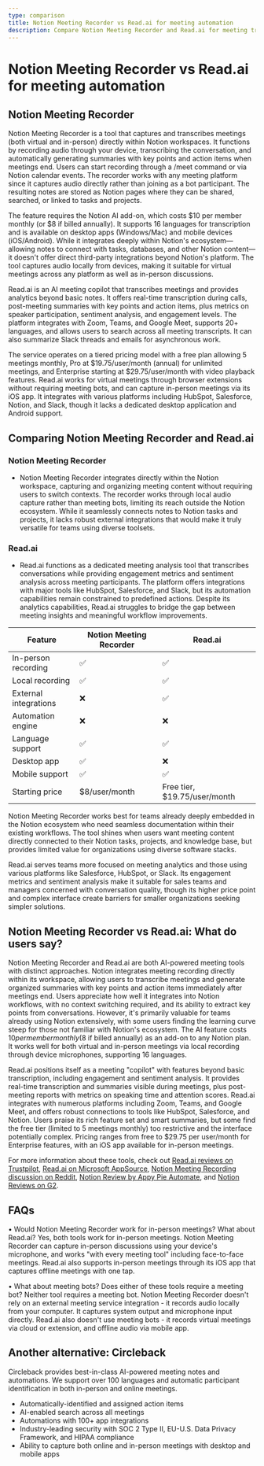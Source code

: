 ```yaml
---
type: comparison
title: Notion Meeting Recorder vs Read.ai for meeting automation
description: Compare Notion Meeting Recorder and Read.ai for meeting transcription, summarization, and workflow integration. Learn about key features, pricing, and user experiences for both AI meeting tools.
---
```


# Notion Meeting Recorder vs Read.ai for meeting automation

## Notion Meeting Recorder

Notion Meeting Recorder is a tool that captures and transcribes meetings (both virtual and in-person) directly within Notion workspaces. It functions by recording audio through your device, transcribing the conversation, and automatically generating summaries with key points and action items when meetings end. Users can start recording through a /meet command or via Notion calendar events. The recorder works with any meeting platform since it captures audio directly rather than joining as a bot participant. The resulting notes are stored as Notion pages where they can be shared, searched, or linked to tasks and projects.

The feature requires the Notion AI add-on, which costs $10 per member monthly (or $8 if billed annually). It supports 16 languages for transcription and is available on desktop apps (Windows/Mac) and mobile devices (iOS/Android). While it integrates deeply within Notion's ecosystem—allowing notes to connect with tasks, databases, and other Notion content—it doesn't offer direct third-party integrations beyond Notion's platform. The tool captures audio locally from devices, making it suitable for virtual meetings across any platform as well as in-person discussions.

Read.ai is an AI meeting copilot that transcribes meetings and provides analytics beyond basic notes. It offers real-time transcription during calls, post-meeting summaries with key points and action items, plus metrics on speaker participation, sentiment analysis, and engagement levels. The platform integrates with Zoom, Teams, and Google Meet, supports 20+ languages, and allows users to search across all meeting transcripts. It can also summarize Slack threads and emails for asynchronous work.

The service operates on a tiered pricing model with a free plan allowing 5 meetings monthly, Pro at $19.75/user/month (annual) for unlimited meetings, and Enterprise starting at $29.75/user/month with video playback features. Read.ai works for virtual meetings through browser extensions without requiring meeting bots, and can capture in-person meetings via its iOS app. It integrates with various platforms including HubSpot, Salesforce, Notion, and Slack, though it lacks a dedicated desktop application and Android support.

## Comparing Notion Meeting Recorder and Read.ai

### Notion Meeting Recorder

* Notion Meeting Recorder integrates directly within the Notion workspace, capturing and organizing meeting content without requiring users to switch contexts. The recorder works through local audio capture rather than meeting bots, limiting its reach outside the Notion ecosystem. While it seamlessly connects notes to Notion tasks and projects, it lacks robust external integrations that would make it truly versatile for teams using diverse toolsets.

### Read.ai

* Read.ai functions as a dedicated meeting analysis tool that transcribes conversations while providing engagement metrics and sentiment analysis across meeting participants. The platform offers integrations with major tools like HubSpot, Salesforce, and Slack, but its automation capabilities remain constrained to predefined actions. Despite its analytics capabilities, Read.ai struggles to bridge the gap between meeting insights and meaningful workflow improvements.

| Feature | Notion Meeting Recorder | Read.ai |
|---------|-------------------------|---------|
| In-person recording | ✅ | ✅ |
| Local recording | ✅ | ✅ |
| External integrations | ❌ | ✅ |
| Automation engine | ❌ | ❌ |
| Language support | ✅ | ✅ |
| Desktop app | ✅ | ❌ |
| Mobile support | ✅ | ✅ |
| Starting price | $8/user/month | Free tier, $19.75/user/month |

Notion Meeting Recorder works best for teams already deeply embedded in the Notion ecosystem who need seamless documentation within their existing workflows. The tool shines when users want meeting content directly connected to their Notion tasks, projects, and knowledge base, but provides limited value for organizations using diverse software stacks.

Read.ai serves teams more focused on meeting analytics and those using various platforms like Salesforce, HubSpot, or Slack. Its engagement metrics and sentiment analysis make it suitable for sales teams and managers concerned with conversation quality, though its higher price point and complex interface create barriers for smaller organizations seeking simpler solutions.

## Notion Meeting Recorder vs Read.ai: What do users say?

Notion Meeting Recorder and Read.ai are both AI-powered meeting tools with distinct approaches. Notion integrates meeting recording directly within its workspace, allowing users to transcribe meetings and generate organized summaries with key points and action items immediately after meetings end. Users appreciate how well it integrates into Notion workflows, with no context switching required, and its ability to extract key points from conversations. However, it's primarily valuable for teams already using Notion extensively, with some users finding the learning curve steep for those not familiar with Notion's ecosystem. The AI feature costs $10 per member monthly ($8 if billed annually) as an add-on to any Notion plan. It works well for both virtual and in-person meetings via local recording through device microphones, supporting 16 languages.

Read.ai positions itself as a meeting "copilot" with features beyond basic transcription, including engagement and sentiment analysis. It provides real-time transcription and summaries visible during meetings, plus post-meeting reports with metrics on speaking time and attention scores. Read.ai integrates with numerous platforms including Zoom, Teams, and Google Meet, and offers robust connections to tools like HubSpot, Salesforce, and Notion. Users praise its rich feature set and smart summaries, but some find the free tier (limited to 5 meetings monthly) too restrictive and the interface potentially complex. Pricing ranges from free to $29.75 per user/month for Enterprise features, with an iOS app available for in-person meetings.

For more information about these tools, check out [Read.ai reviews on Trustpilot](https://www.trustpilot.com/review/read.ai), [Read.ai on Microsoft AppSource](https://appsource.microsoft.com/en-us/product/office/WA200003896?tab=Reviews), [Notion Meeting Recording discussion on Reddit](https://www.reddit.com/r/Notion/comments/1fo9sep/best_meeting_recordingtranscribing_to_post_to/), [Notion Review by Appy Pie Automate](https://www.appypieautomate.ai/blog/reviews/notion-review), and [Notion Reviews on G2](https://www.g2.com/products/notion/reviews).

## FAQs 
• Would Notion Meeting Recorder work for in-person meetings? What about Read.ai?
Yes, both tools work for in-person meetings. Notion Meeting Recorder can capture in-person discussions using your device's microphone, and works "with every meeting tool" including face-to-face meetings. Read.ai also supports in-person meetings through its iOS app that captures offline meetings with one tap.

• What about meeting bots? Does either of these tools require a meeting bot?
Neither tool requires a meeting bot. Notion Meeting Recorder doesn't rely on an external meeting service integration - it records audio locally from your computer. It captures system output and microphone input directly. Read.ai also doesn't use meeting bots - it records virtual meetings via cloud or extension, and offline audio via mobile app.

## Another alternative: Circleback
Circleback provides best-in-class AI-powered meeting notes and automations. We support over 100 languages and automatic participant identification in both in-person and online meetings.
* Automatically-identified and assigned action items
* AI-enabled search across all meetings
* Automations with 100+ app integrations
* Industry-leading security with SOC 2 Type II, EU-U.S. Data Privacy Framework, and HIPAA compliance
* Ability to capture both online and in-person meetings with desktop and mobile apps
